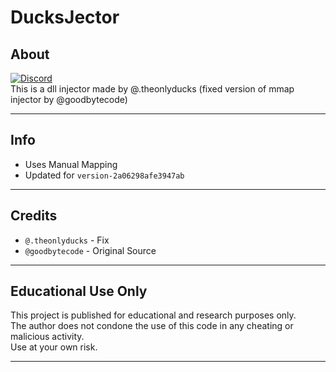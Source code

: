 # DucksJector

## About

[![Discord](https://img.shields.io/badge/Discord-Invite-gray?logo=discord&labelColor=%235865F2&logoColor=white)](https://discord.gg/skidleaks)  
This is a dll injector made by @.theonlyducks (fixed version of mmap injector by @goodbytecode)

---

## Info

- Uses Manual Mapping
- Updated for ``version-2a06298afe3947ab``

---

## Credits

- `@.theonlyducks` - Fix
- `@goodbytecode` - Original Source

---

## Educational Use Only
This project is published for educational and research purposes only.  
The author does not condone the use of this code in any cheating or malicious activity.  
Use at your own risk.

---
